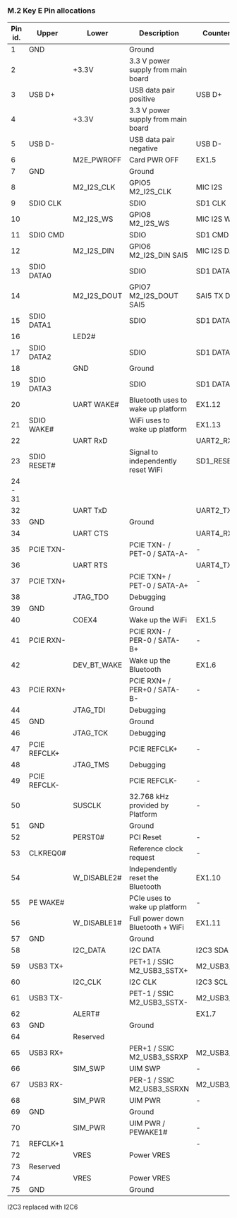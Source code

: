 ### M.2 Key E Pin allocations

| Pin id.	| Upper     | Lower      | Description                        | Counterpoint   | Voltage Level |
|-----------|-----------|------------|------------------------------------|----------------|---------------|
| 1         | GND       |		     | Ground    	                      |                |               |
| 2         |           | +3.3V	     | 3.3 V power supply from main board |  			   | 3.3V          |
| 3	        | USB D+    |            | USB data pair positive             | USB D+         | 		|
| 4	        | 	        | +3.3V	     | 3.3 V power supply from main board |                | 3.3V          |
| 5	        | USB D-	|            | USB data pair negative	          | USB D-         |     |			
| 6	        | 	        | M2E_PWROFF | Card PWR OFF                       |	EX1.5          | 1.8/3.3   |
| 7	        | GND		|            | Ground                             |                | GND	|
| 8         |           | M2_I2S_CLK | GPIO5	M2_I2S_CLK                | MIC I2S        | 1.8V          |
| 9 	    | SDIO CLK  |            | SDIO	        		              | SD1 CLK        | 1.8V         |
| 10        |           | M2_I2S_WS  | GPIO8	M2_I2S_WS			      | MIC I2S WS     | 1.8V         |
| 11 	    | SDIO CMD  |            | SDIO	        		              | SD1 CMD        | 1.8V         |
| 12	    |           | M2_I2S_DIN | 	GPIO6	M2_I2S_DIN SAI5           | MIC I2S DATA0  | 1.8V         |
| 13 	    | SDIO DATA0|            | SDIO	        		              | SD1 DATA0      | 1.8V         |
| 14	    |           | M2_I2S_DOUT|	GPIO7	M2_I2S_DOUT	SAI5	      | SAI5 TX DATA0  | 1.8V         |
| 15 	    | SDIO DATA1|            | SDIO	        		              | SD1 DATA1      | 1.8V         |
| 16	    |           | LED2#      |		  			                  |                |    |
| 17 	    | SDIO DATA2|            | SDIO	        		              | SD1 DATA2      | 1.8V         |
| 18	    |    		| GND        | Ground                             |                | GND          |
| 19 	    | SDIO DATA3|            | SDIO	        		              | SD1 DATA3      | 1.8V         |
| 20        | 	        | UART WAKE# | Bluetooth uses to wake up platform | EX1.12         | 3.3V         |		
| 21        | SDIO WAKE#|            | WiFi uses to wake up platform      | EX1.13         | 1.8V         |		
| 22        |           | UART RxD   |                                    | UART2_RXD      | 1.8V         |
| 23        |SDIO RESET#|            | Signal to independently reset WiFi | SD1_RESET_B    | 1.8V         |
| 24 - 31   |			|            |                                    |                |            |   		
| 32        |           | UART TxD   |                                    | UART2_TXD      | 1.8V         |
| 33	    | GND		|            | Ground                             |                | GND	|
| 34        |           | UART CTS   |                                    | UART4_RXD      | 1.8V         |
| 35        | PCIE TXN- |            | PCIE TXN- / PET-0 / SATA-A-        | -              | 1.8V      |			
| 36        |           | UART RTS   |                                    | UART4_TXD      | 1.8V         |
| 37        | PCIE TXN+	|            | PCIE TXN+ / PET-0 / SATA-A+        | -              | 1.8V      |			
| 38        |           | JTAG_TDO   | Debugging                          |                | 1.8V         |
| 39	    | GND		|            | Ground                             |                | GND	|
| 40        |           | COEX4      | Wake up the WiFi                   | EX1.5          | 1.8V         |
| 41        | PCIE RXN-	|            | PCIE RXN- / PER-0 / SATA-B+        | -              |          |			
| 42        |           | DEV_BT_WAKE| Wake up the Bluetooth              | EX1.6          | 1.8V         |
| 43        | PCIE RXN+ |            | PCIE RXN+ / PER+0 / SATA-B-        |	-              | 1.8V          |
| 44        |           | JTAG_TDI   | Debugging                          |                | 1.8V         |
| 45	    | GND		|            | Ground                             |                | GND	|
| 46        |           | JTAG_TCK   | Debugging                          |                | 1.8V         |
| 47        | PCIE REFCLK+ |         | PCIE REFCLK+				          | -              |              |
| 48        |           | JTAG_TMS   | Debugging                          |                | 1.8V         |
| 49        | PCIE REFCLK- |         | PCIE REFCLK-	                      | -              |              |
| 50        |           | SUSCLK     | 32.768 kHz provided by Platform    | -              |  |   			
| 51	    | GND		|            | Ground                             |                | GND	|
| 52        |           | PERST0#    | PCI Reset	                      | -              |               |
| 53        | CLKREQ0#  | 	         | Reference clock request		      | -              | 3.3V         |
| 54        |           | W_DISABLE2#| Independently reset the Bluetooth  | EX1.10         | 1.8V         |
| 55        | PE WAKE#  |            | PCIe uses to wake up platform      | -              | 1.8V         |		
| 56        |           | W_DISABLE1#| Full power down Bluetooth + WiFi   | EX1.11         | 1.8V         |
| 57	    | GND		|            | Ground                             |                | GND	|
| 58        |           | I2C_DATA   | I2C DATA                           | I2C3 SDA       | 1.8V         |
| 59        | USB3 TX+  |            | PET+1 / SSIC	M2_USB3_SSTX+		  | M2_USB3_SSTX+  |              |
| 60        |           | I2C_CLK    | I2C CLK                            | I2C3 SCL       | 1.8V         |
| 61        | USB3 TX-	|            | PET-1 / SSIC	M2_USB3_SSTX-	      | M2_USB3_SSTX-  |              |
| 62        |           | ALERT#     |                                    | EX1.7          | 1.8V         |
| 63	    | GND		|            | Ground                             |                | GND	|
| 64        |           | Reserved   |                                    |                |        |
| 65        | USB3 RX+  |            | PER+1 / SSIC	M2_USB3_SSRXP		  | M2_USB3_SSRX+  |              |	
| 66		|           | SIM_SWP 	 | UIM SWP			                  | -              |              |
| 67	    | USB3 RX-	|            | PER-1 / SSIC	M2_USB3_SSRXN		  | M2_USB3_SSRX-  |              |	
| 68        |           | SIM_PWR    | UIM PWR			                  | -              |              |
| 69	    | GND		|            | Ground                             |                | GND	|
| 70        |           | SIM_PWR    | UIM PWR / PEWAKE1#                 | -              |              |
| 71        | REFCLK+1  |            |                                    | -              |               |
| 72        |           | VRES       | Power	VRES			          |                | +3.3V         |
| 73        | Reserved  |            |                                    |                |        |
| 74        | 	        | VRES       | Power	VRES			          |                | +3.3V         |
| 75	    | GND		|            | Ground                             |                | GND	|

I2C3 replaced with I2C6

